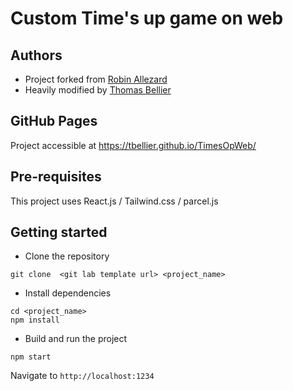 # Custom Time's up game on web

## Authors

- Project forked from [Robin Allezard](<robinallezard@gmail.com>)
- Heavily modified by [Thomas Bellier](<reillebsamoht@gmail.com>)

## GitHub Pages

Project accessible at https://tbellier.github.io/TimesOpWeb/

## Pre-requisites

This project uses React.js / Tailwind.css / parcel.js

## Getting started
- Clone the repository
```
git clone  <git lab template url> <project_name>
```
- Install dependencies
```
cd <project_name>
npm install
```
- Build and run the project
```
npm start
```
  Navigate to `http://localhost:1234`
